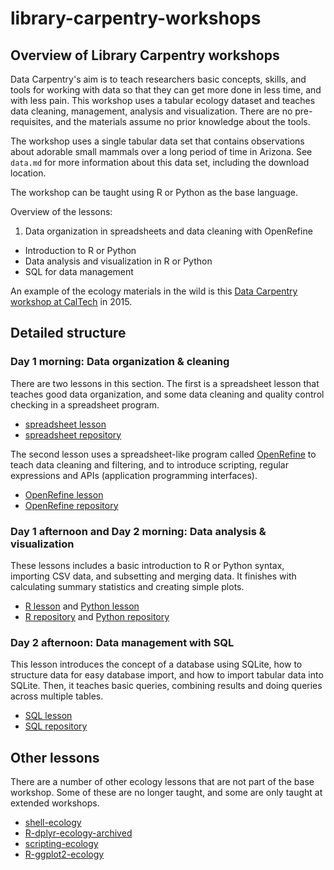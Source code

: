 # library-carpentry-workshops

## Overview of Library Carpentry workshops

 Data Carpentry's aim is to teach researchers basic concepts, skills, and tools for working with data so that they can get more done in less time, and with less pain. This workshop uses a tabular ecology dataset and teaches data cleaning, management, analysis and visualization. There are no pre-requisites, and the materials assume no prior knowledge about the tools.

The workshop uses a single tabular data set that contains observations about adorable small mammals over a long period of time in Arizona. See `data.md` for more information about this data set, including the download location.

The workshop can be taught using R or Python as the base language.

Overview of the lessons:

  1. Data organization in spreadsheets and data cleaning with OpenRefine
  * Introduction to R or Python
  * Data analysis and visualization in R or Python
  * SQL for data management

An example of the ecology materials in the wild is this [Data Carpentry workshop at CalTech](http://www.datacarpentry.org/2015-11-23-caltech/) in 2015.

## Detailed structure

### Day 1 morning: Data organization & cleaning

There are two lessons in this section. The first is a spreadsheet lesson that teaches  good data organization, and some data cleaning and quality control checking in a spreadsheet program.

  * [spreadsheet lesson](http://www.datacarpentry.org/spreadsheet-ecology-lesson/)
  * [spreadsheet repository](https://github.com/datacarpentry/spreadsheet-ecology-lesson)

The second lesson uses a spreadsheet-like program called [OpenRefine](http://openrefine.org/) to teach data cleaning and filtering, and to introduce scripting, regular expressions and APIs (application programming interfaces).

  * [OpenRefine lesson](http://www.datacarpentry.org/OpenRefine-ecology-lesson/)
  * [OpenRefine repository](https://github.com/datacarpentry/OpenRefine-ecology-lesson)

### Day 1 afternoon and Day 2 morning: Data analysis & visualization

These lessons includes a basic introduction to R or Python syntax, importing CSV data, and subsetting and merging data. It finishes with calculating summary statistics and creating simple plots.

  * [R lesson](http://www.datacarpentry.org/R-ecology-lesson/) and [Python lesson](http://www.datacarpentry.org/python-ecology-lesson/)
  * [R repository](https://github.com/datacarpentry/R-ecology-lesson) and [Python repository](https://github.com/datacarpentry/python-ecology-lesson)


### Day 2 afternoon: Data management with SQL

This lesson introduces the concept of a database using SQLite, how to structure data for easy database import, and how to import tabular data into SQLite. Then, it teaches basic queries, combining results and doing queries across multiple tables.  

  * [SQL lesson](http://www.datacarpentry.org/sql-ecology-lesson/)
  * [SQL repository](https://github.com/datacarpentry/sql-ecology-lesson)

## Other lessons

There are a number of other ecology lessons that are not part of the base workshop. Some of these are no longer taught, and some are only taught at extended workshops.

  * [shell-ecology](https://github.com/datacarpentry/shell-ecology)
  * [R-dplyr-ecology-archived](https://github.com/datacarpentry/R-dplyr-ecology-archived)
  * [scripting-ecology](https://github.com/datacarpentry/scripting-ecology)
  * [R-ggplot2-ecology](https://github.com/datacarpentry/R-ggplot2-ecology)
